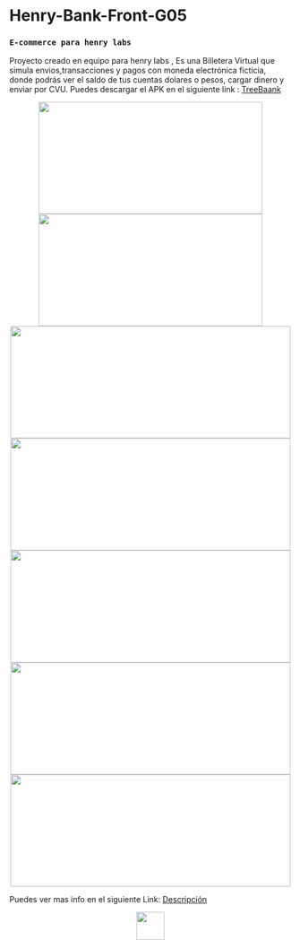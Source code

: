 # Henry-Bank-Front-G05


### `E-commerce para henry labs`

Proyecto creado en equipo para henry labs , Es una Billetera Virtual que simula envios,transacciones y pagos con moneda electrónica ficticia, donde podrás ver el saldo de tus cuentas dolares o pesos, cargar dinero y enviar por CVU.
Puedes descargar el APK en el siguiente link  : [TreeBaank](https://drive.google.com/file/d/1ZBBJfk34kLWOKT6QSCeHXc1n09jh6v0S/view?usp=sharing)

<p align='center'>
    <img  src='https://scontent.faep14-2.fna.fbcdn.net/v/t1.0-9/153718143_255945026056953_1748464035294499236_n.jpg?_nc_cat=104&ccb=3&_nc_sid=730e14&_nc_ohc=ukrkBBU6R88AX_-zpTN&_nc_oc=AQnfNCMx0L0b11_WGCHKTenF0iwLFqXoZzMcrVPXLCLnU_S28UajWThP6zeincm5XUY&_nc_ht=scontent.faep14-2.fna&oh=4f4eb88534462a2f7401c4fda48f8ba3&oe=6058DF38'width="400" height="200" </img>
        <img  src='https://scontent.faep14-2.fna.fbcdn.net/v/t1.0-9/154027100_255944759390313_7634436681737864836_n.jpg?_nc_cat=109&ccb=3&_nc_sid=730e14&_nc_ohc=d3YBV-A_bk4AX8dAIAG&_nc_ht=scontent.faep14-2.fna&oh=5d55d7cb81288bdbc5920dad62321529&oe=6057F4D0'width="400" height="200" </img>
            <img  src='https://scontent.faep14-2.fna.fbcdn.net/v/t1.0-9/153867221_255945016056954_2869797233218830518_n.jpg?_nc_cat=111&ccb=3&_nc_sid=730e14&_nc_ohc=xsuE5QhxC8IAX-2se2N&_nc_ht=scontent.faep14-2.fna&oh=6e9f10e951aa40a105ddc3a0e69f812f&oe=605A9CFE'width="500" height="200" </img>
         <img  src='https://scontent.faep14-2.fna.fbcdn.net/v/t1.0-9/153679196_255944742723648_7846469895951802989_n.jpg?_nc_cat=109&ccb=3&_nc_sid=730e14&_nc_ohc=JGTMA3WNnSMAX_lY5np&_nc_ht=scontent.faep14-2.fna&oh=da8924e5202f7947ee1e6cf4fc369cfc&oe=60597E4A'width="500" height="200" </img>
           <img  src='https://scontent.faep14-2.fna.fbcdn.net/v/t1.0-9/151702883_255944792723643_7678326020994387554_n.jpg?_nc_cat=109&ccb=3&_nc_sid=730e14&_nc_ohc=0PELSgt3mJAAX_ET4yE&_nc_ht=scontent.faep14-2.fna&oh=d3e42ea8c871739a89971011e9c6e614&oe=605A1407'width="500" height="200" </img>
  <img  src='https://scontent.faep14-2.fna.fbcdn.net/v/t1.0-9/153222379_255944879390301_3173694239169008840_n.jpg?_nc_cat=111&ccb=3&_nc_sid=730e14&_nc_ohc=Qr5bqfZl5uQAX8crCwj&_nc_ht=scontent.faep14-2.fna&oh=ace86eb213f6d34e1b2b5ae8ebbe510c&oe=605A7ACA'width="500" height="200" </img>
    <img  src='https://scontent.faep14-2.fna.fbcdn.net/v/t1.0-9/153488657_255944926056963_6428303226268309338_n.jpg?_nc_cat=100&ccb=3&_nc_sid=730e14&_nc_ohc=IzTMXceVCH0AX9dSNxS&_nc_ht=scontent.faep14-2.fna&oh=ff01b9ba79ac2232ab4dc63efadbb024&oe=6058F4DE'width="500" height="200" </img>
</p>

Puedes ver mas info en el siguiente Link: [Descripción](https://docs.google.com/presentation/d/1R5qJQgjqdAa9ach0rT4UwEqhyTLiU9KfVgwREJyXYRc/edit#slide=id.p23)

<p align='center'>
    <img style= width:50px src='https://media1.giphy.com/media/X7Oe8SfCbv5GSzDGFl/100.webp?cid=ecf05e472dte91ha2ua54kv8x8xyp6icg53zs36lfr09bvxu&rid=100.webp' </img>
</p>

